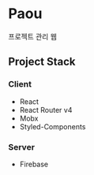 # Paou

프로젝트 관리 웹

## Project Stack

### Client

- React
- React Router v4
- Mobx
- Styled-Components 

### Server

- Firebase
